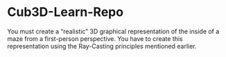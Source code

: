# Cub3D-Learn-Repo

You must create a “realistic” 3D graphical
representation of the inside of a maze from a
first-person perspective. You have to create this
representation using the Ray-Casting principles
mentioned earlier.